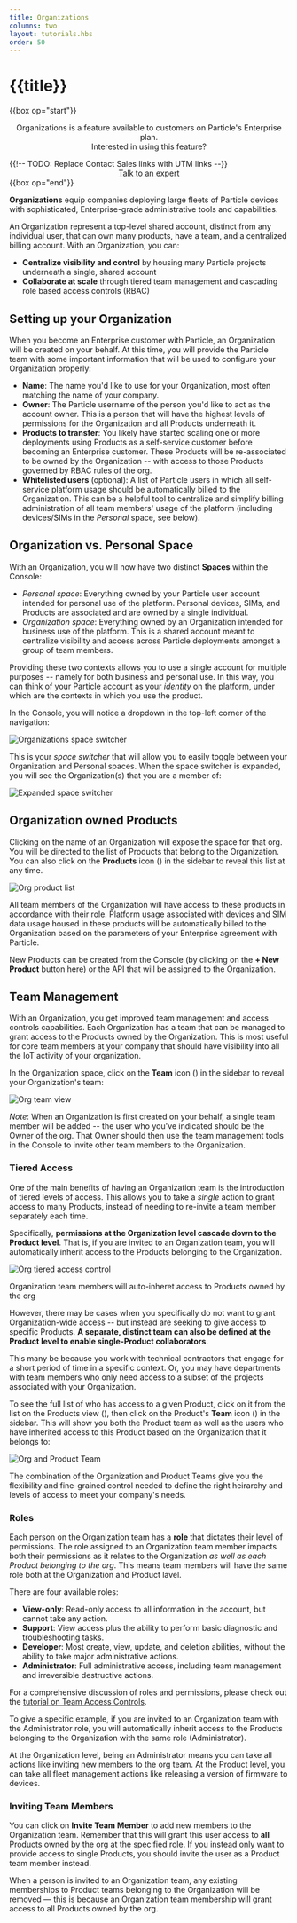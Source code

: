 ```yaml
---
title: Organizations
columns: two
layout: tutorials.hbs
order: 50
---
```


# {{title}}

{{box op="start"}}
<p style="text-align:center;">Organizations is a feature available to
customers on Particle's Enterprise plan.<br/>Interested in using this feature?</p>

{{!-- TODO: Replace Contact Sales links with UTM links --}}
<a class="btn"
href="https://particle.io/sales"
target="_blank" style="display:block;margin:0
auto;width:200px;text-align:center">Talk to an expert</a>
{{box op="end"}}

**Organizations** equip companies deploying large fleets of Particle devices
with sophisticated, Enterprise-grade administrative tools and
capabilities.

An Organization represent a top-level shared account,
distinct from any individual user, that can own many products, have a
team, and a centralized billing account. With an Organization, you can:
- **Centralize visibility and control** by housing many Particle projects underneath a single, shared account
- **Collaborate at scale** through tiered team management and cascading role based access controls (RBAC)

## Setting up your Organization

When you become an Enterprise customer with Particle, an Organization
will be created on your behalf. At this time, you will provide the
Particle team with some important information that will be used to
configure your Organization properly:
- **Name**: The name you'd like to use for your Organization, most often
matching the name of your company.
- **Owner**: The Particle username of the person you'd like to act as
the account owner. This is a person that will have the highest levels of
permissions for the Organization and all Products underneath it.
- **Products to transfer**: You likely have started scaling one or more
deployments using Products as a self-service customer before becoming an
Enterprise customer. These Products will be re-associated to be owned by
the Organization -- with access to those Products governed by RBAC rules
of the org.
- **Whitelisted users** (optional): A list of Particle users in which
all self-service platform usage should be automatically billed to the
Organization. This can be a helpful tool to centralize and simplify
billing administration of all team members' usage of the platform
(including devices/SIMs in the _Personal_ space, see below).


## Organization vs. Personal Space

With an Organization, you will now have two distinct **Spaces** within
the Console:
- _Personal space_: Everything owned by your Particle user
account intended for personal use of the platform. Personal devices, SIMs, and Products are associated and
are owned by a single individual.
- _Organization space_: Everything owned by an Organization intended for
business use of the platform. This is a shared account meant to centralize visibility and access across Particle
deployments amongst a group of team members.

Providing these two contexts allows you to use a single account for
multiple purposes -- namely for both business and personal use. In this
way, you can think of your Particle account as your _identity_ on the
platform, under which are the contexts in which you use the product.

In the Console, you will notice a dropdown in the top-left corner of the
navigation:

![Organizations space switcher](/assets/images/organizations/space-switcher-closed.png)

This is your _space switcher_ that will allow you to easily toggle
between your Organization and Personal spaces. When the space switcher
is expanded, you will see the Organization(s) that you are a member of:

![Expanded space
switcher](/assets/images/organizations/space-switcher-open.png)

## Organization owned Products
Clicking on the name of an Organization will expose the space for that
org. You will be directed to the list of Products that belong to the
Organization. You can also click on the **Products** icon (<i
class="im-product-icon"></i>) in the sidebar to reveal this list at any time.

<img src="/assets/images/organizations/organization-product-list.png"
alt="Org product list" class="full-width" />

All team members of the Organization will have access to these products in
accordance with their role. Platform usage associated with devices and
SIM data usage housed in these products will be automatically billed to
the Organization based on the parameters of your Enterprise
agreement with Particle.

New Products can be created from the Console (by clicking on the **+ New
Product** button here) or the API that will be assigned to the
Organization.

## Team Management

With an Organization, you get improved team management and access
controls capabilities. Each Organization has a team that can be managed
to grant access to the Products owned by the Organization. This is most
useful for core team members at your company that should have visibility
into all the IoT activity of your organization.

In the Organization space, click on the **Team** icon (<i
class="ion-person-stalker"></i>) in the sidebar to reveal your
Organization's team:

<img src="/assets/images/organizations/organization-team.png"
alt="Org team view" class="full-width" />

*Note*: When an Organization is first created on your behalf, a single
team member will be added -- the user who you've indicated should be the
Owner of the org. That Owner should then use the team management tools
in the Console to invite other team members to the Organization.

### Tiered Access
One of the main benefits of having an Organization team is the
introduction of tiered levels of access. This allows you to take a
_single_ action to grant access to many Products, instead of needing to
re-invite a team member separately each time.

Specifically, **permissions at
the Organization level cascade down to the Product level**. That is,
if you are invited to an Organization team,
you will automatically inherit access to the Products belonging to the
Organization.

<img src="/assets/images/organizations/organizations-tiered-access.jpg"
alt="Org tiered access control" class="full-width" />
<p class="caption">Organization team members will auto-inheret access to
Products owned by the org</p>

However, there may be cases when you specifically do not want to grant
Organization-wide access -- but instead are seeking to give access to
specific Products. **A separate, distinct team can also be defined at
the Product level to enable single-Product collaborators**.

This many be because you work with technical
contractors that engage for a short period of time in a specific
context. Or, you may have departments with team members who only
need access to a subset of the projects associated with your Organization.

To see the full list of who has access to a given Product, click on it from
the list on the Products view (<i
class="im-product-icon"></i>), then click on the Product's **Team** icon (<i
class="ion-person-stalker"></i>) in the sidebar. This will show you both
the Product team as well as the users who have inherited access to this
Product based on the Organization that it belongs to:

<img src="/assets/images/organizations/product-team.png"
alt="Org and Product Team" class="full-width" />

The combination of the Organization and Product Teams give you the
flexibility and fine-grained control needed to define the right
heirarchy and levels of access to meet your company's needs.

### Roles

Each person on the Organization team has a **role** that dictates their
level of permissions. The role assigned to an Organization team member
impacts both their permissions as it relates to the Organization _as well as each
Product belonging to the org_. This means team members will have the
same role both at the Organization and Product lavel.

There are four available roles:

- **View-only**: Read-only access to all information in the account, but
cannot take any action.
- **Support**: View access plus the ability to perform basic
diagnostic and troubleshooting tasks.
- **Developer**: Most create, view, update, and deletion abilities, without the
ability to take major administrative actions.
- **Administrator**: Full administrative access, including team
management and irreversible destructive actions.

For a comprehensive discussion of roles and permissions, please check
out the [tutorial on Team Access
Controls](/tutorials/product-tools/team-access-controls/).

To give a specific example,
if you are invited to an Organization team with the Administrator role,
you will automatically inherit access to the Products belonging to the
Organization with the same role (Administrator).

At the Organization level, being an Administrator means you can take all
actions like inviting new members to the org team. At the Product level,
you can take all fleet management actions like releasing a version of
firmware to devices.

### Inviting Team Members

You can click on **Invite Team Member** to add new members to the
Organization team. Remember that this will grant this user access to
**all** Products owned by the org at the specified role. If you instead
only want to provide access to single Products, you should invite the
user as a Product team member instead.

When a person is invited to an Organization team, any existing memberships
to Product teams belonging to the Organization will be removed — this is
because an Organization team membership will grant access to all Products
owned by the org.

